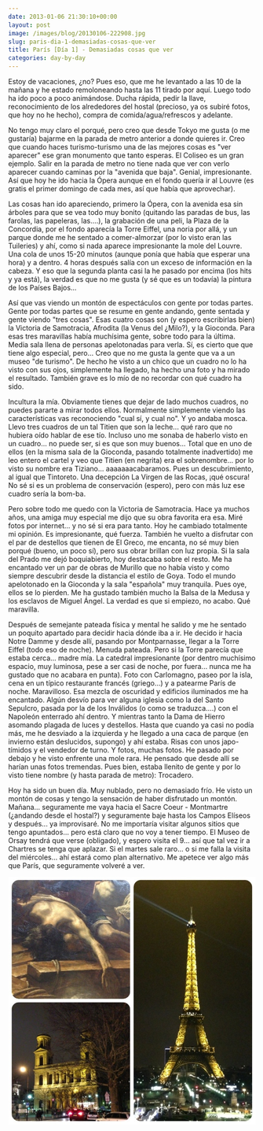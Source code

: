 ```yaml
---
date: 2013-01-06 21:30:10+00:00
layout: post
image: /images/blog/20130106-222908.jpg
slug: paris-dia-1-demasiadas-cosas-que-ver
title: París [Día 1] - Demasiadas cosas que ver
categories: day-by-day
---
```


Estoy de vacaciones, ¿no? Pues eso, que me he levantado a las 10 de la mañana y he estado remoloneando hasta las 11 tirado por aquí. Luego todo ha ido poco a poco animándose. Ducha rápida, pedir la llave, reconocimiento de los alrededores del hostal (precioso, ya os subiré fotos, que hoy no he hecho), compra de comida/agua/refrescos y adelante.

No tengo muy claro el porqué, pero creo que desde Tokyo me gusta (o me gustaría) bajarme en la parada de metro anterior a donde quieres ir. Creo que cuando haces turismo-turismo una de las mejores cosas es "ver aparecer" ese gran monumento que tanto esperas. El Coliseo es un gran ejemplo. Salir en la parada de metro no tiene nada que ver con verlo aparecer cuando caminas por la "avenida que baja". Genial, impresionante. Así que hoy he ido hacia la Ópera aunque en el fondo quería ir al Louvre (es gratis el primer domingo de cada mes, así que había que aprovechar).

Las cosas han ido apareciendo, primero la Ópera, con la avenida esa sin árboles para que se vea todo muy bonito (quitando las paradas de bus, las farolas, las papeleras, las....), la grabación de una peli, la Plaza de la Concordia, por el fondo aparecía la Torre Eiffel, una noria por allá, y un parque donde me he sentado a comer-almorzar (por lo visto eran las Tuileries) y ahí, como si nada aparece impresionante la mole del Louvre. Una cola de unos 15-20 minutos (aunque ponía que había que esperar una hora) y a dentro. 4 horas después salía con un exceso de información en la cabeza. Y eso que la segunda planta casi la he pasado por encima (los hits y ya está), la verdad es que no me gusta (y sé que es un todavía) la pintura de los Países Bajos...

Así que vas viendo un montón de espectáculos con gente por todas partes. Gente por todas partes que se resume en gente andando, gente sentada y gente viendo "tres cosas". Esas cuatro cosas son (y espero escribirlas bien) la Victoria de Samotracia, Afrodita (la Venus del ¿Milo?), y la Gioconda. Para esas tres maravillas había muchísima gente, sobre todo para la última. Media sala llena de personas apelotonadas para verla. Sí, es cierto que que tiene algo especial, pero... Creo que no me gusta la gente que va a un museo "de turismo". De hecho he visto a un chico que un cuadro no lo ha visto con sus ojos, simplemente ha llegado, ha hecho una foto y ha mirado el resultado. También grave es lo mío de no recordar con qué cuadro ha sido.

Incultura la mía. Obviamente tienes que dejar de lado muchos cuadros, no puedes pararte a mirar todos ellos. Normalmente simplemente viendo las características vas reconociendo "cual sí, y cual no". Y yo andaba mosca. Llevo tres cuadros de un tal Titien que son la leche... qué raro que no hubiera oído hablar de ese tío. Incluso uno me sonaba de haberlo visto en un cuadro... no puede ser, si es que son muy buenos... Total que en uno de ellos (en la misma sala de la Gioconda, pasando totalmente inadvertido) me leo entero el cartel y veo que Titien (en negrita) era el sobrenombre... por lo visto su nombre era Tiziano... aaaaaaacabaramos. Pues un descubrimiento, al igual que Tintoreto. Una decepción La Virgen de las Rocas, ¡qué oscura! No sé si es un problema de conservación (espero), pero con más luz ese cuadro sería la bom-ba.

Pero sobre todo me quedo con la Victoria de Samotracia. Hace ya muchos años, una amiga muy especial me dijo que su obra favorita era esa. Miré fotos por internet... y no sé si era para tanto. Hoy he cambiado totalmente mi opinión. Es impresionante, qué fuerza. También he vuelto a disfrutar con el par de destellos que tienen de El Greco, me encanta, no sé muy bien porqué (bueno, un poco sí), pero sus obrar brillan con luz propia. Si la sala del Prado me dejó boquiabierto, hoy destacaba sobre el resto. Me ha encantado ver un par de obras de Murillo que no había visto y como siempre descubrir desde la distancia el estilo de Goya. Todo el mundo apelotonado en la Gioconda y la sala "española" muy tranquila. Pues oye, ellos se lo pierden. Me ha gustado también mucho la Balsa de la Medusa y los esclavos de Miguel Ángel. La verdad es que si empiezo, no acabo. Qué maravilla.

Después de semejante pateada física y mental he salido y me he sentado un poquito apartado para decidir hacia dónde iba a ir. He decido ir hacia Notre Damme y desde allí, pasando por Montparnasse, llegar a la Torre Eiffel (todo eso de noche). Menuda pateada. Pero si la Torre parecía que estaba cerca... madre mía. La catedral impresionante (por dentro muchísimo espacio, muy luminosa, pese a ser casi de noche, por fuera... nunca me ha gustado que no acabara en punta). Foto con Carlomagno, paseo por la isla, cena en un típico restaurante francés (griego...) y a patearme París de noche. Maravilloso. Esa mezcla de oscuridad y edificios iluminados me ha encantado. Algún desvío para ver alguna iglesia como la del Santo Sepulcro, pasada por la de los Inválidos (o como se traduzca....) con el Napoleón enterrado ahí dentro. Y mientras tanto la Dama de Hierro asomando plagada de luces y destellos. Hasta que cuando ya casi no podía más, me he desviado a la izquierda y he llegado a una caca de parque (en invierno están deslucidos, supongo) y ahí estaba. Risas con unos japo-tímidos y el vendedor de turno. Y fotos, muchas fotos. He pasado por debajo y he visto enfrente una mole rara. He pensado que desde allí se harían unas fotos tremendas. Pues bien, estaba llenito de gente y por lo visto tiene nombre (y hasta parada de metro): Trocadero.

Hoy ha sido un buen día. Muy nublado, pero no demasiado frío. He visto un montón de cosas y tengo la sensación de haber disfrutado un montón. Mañana... seguramente me vaya hacia el Sacre Coeur - Montmartre (¿andando desde el hostal?) y seguramente baje hasta los Campos Elíseos y después... ya improvisaré. No me importaría visitar algunos sitios que tengo apuntados... pero está claro que no voy a tener tiempo. El Museo de Orsay tendrá que verse (obligado), y espero visita el 9... así que tal vez ir a Chartres se tenga que aplazar. Si el martes sale raro... o si me falla la visita del miércoles... ahí estará como plan alternativo. Me apetece ver algo más que París, que seguramente volveré a ver.

[![20130106-222908.jpg](/images/blog/20130106-222908.jpg)](/images/blog/20130106-222908.jpg)
